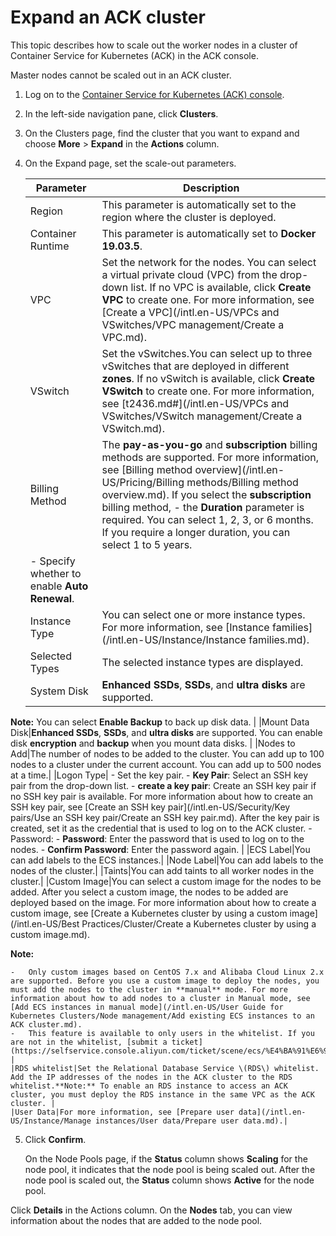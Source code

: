 # Expand an ACK cluster

This topic describes how to scale out the worker nodes in a cluster of Container Service for Kubernetes \(ACK\) in the ACK console.

Master nodes cannot be scaled out in an ACK cluster.

1.  Log on to the [Container Service for Kubernetes \(ACK\) console](https://cs.console.aliyun.com).

2.  In the left-side navigation pane, click **Clusters**.

3.  On the Clusters page, find the cluster that you want to expand and choose **More** \> **Expand** in the **Actions** column.

4.  On the Expand page, set the scale-out parameters.

    |Parameter|Description|
    |---------|-----------|
    |Region|This parameter is automatically set to the region where the cluster is deployed.|
    |Container Runtime|This parameter is automatically set to **Docker 19.03.5**.|
    |VPC|Set the network for the nodes. You can select a virtual private cloud \(VPC\) from the drop-down list. If no VPC is available, click **Create VPC** to create one. For more information, see [Create a VPC](/intl.en-US/VPCs and VSwitches/VPC management/Create a VPC.md).|
    |VSwitch|Set the vSwitches.You can select up to three vSwitches that are deployed in different **zones**. If no vSwitch is available, click **Create VSwitch** to create one. For more information, see [t2436.md\#](/intl.en-US/VPCs and VSwitches/VSwitch management/Create a VSwitch.md). |
    |Billing Method|The **pay-as-you-go** and **subscription** billing methods are supported. For more information, see [Billing method overview](/intl.en-US/Pricing/Billing methods/Billing method overview.md). If you select the **subscription** billing method,    -   the **Duration** parameter is required. You can select 1, 2, 3, or 6 months. If you require a longer duration, you can select 1 to 5 years.
    -   Specify whether to enable **Auto Renewal**. |
    |Instance Type|You can select one or more instance types. For more information, see [Instance families](/intl.en-US/Instance/Instance families.md).|
    |Selected Types|The selected instance types are displayed.|
    |System Disk|**Enhanced SSDs**, **SSDs**, and **ultra disks** are supported.

**Note:** You can select **Enable Backup** to back up disk data. |
    |Mount Data Disk|**Enhanced SSDs**, **SSDs**, and **ultra disks** are supported. You can enable disk **encryption** and **backup** when you mount data disks. |
    |Nodes to Add|The number of nodes to be added to the cluster. You can add up to 100 nodes to a cluster under the current account. You can add up to 500 nodes at a time.|
    |Logon Type|    -   Set the key pair.
        -   **Key Pair**: Select an SSH key pair from the drop-down list.
        -   **create a key pair**: Create an SSH key pair if no SSH key pair is available. For more information about how to create an SSH key pair, see [Create an SSH key pair](/intl.en-US/Security/Key pairs/Use an SSH key pair/Create an SSH key pair.md). After the key pair is created, set it as the credential that is used to log on to the ACK cluster.
    -   Password:
        -   **Password**: Enter the password that is used to log on to the nodes.
        -   **Confirm Password**: Enter the password again. |
    |ECS Label|You can add labels to the ECS instances.|
    |Node Label|You can add labels to the nodes of the cluster.|
    |Taints|You can add taints to all worker nodes in the cluster.|
    |Custom Image|You can select a custom image for the nodes to be added. After you select a custom image, the nodes to be added are deployed based on the image. For more information about how to create a custom image, see [Create a Kubernetes cluster by using a custom image](/intl.en-US/Best Practices/Cluster/Create a Kubernetes cluster by using a custom image.md).

**Note:**

    -   Only custom images based on CentOS 7.x and Alibaba Cloud Linux 2.x are supported. Before you use a custom image to deploy the nodes, you must add the nodes to the cluster in **manual** mode. For more information about how to add nodes to a cluster in Manual mode, see [Add ECS instances in manual mode](/intl.en-US/User Guide for Kubernetes Clusters/Node management/Add existing ECS instances to an ACK cluster.md).
    -   This feature is available to only users in the whitelist. If you are not in the whitelist, [submit a ticket](https://selfservice.console.aliyun.com/ticket/scene/ecs/%E4%BA%91%E6%9C%8D%E5%8A%A1%E5%99%A8%20ECS/detail). |
    |RDS whitelist|Set the Relational Database Service \(RDS\) whitelist. Add the IP addresses of the nodes in the ACK cluster to the RDS whitelist.**Note:** To enable an RDS instance to access an ACK cluster, you must deploy the RDS instance in the same VPC as the ACK cluster. |
    |User Data|For more information, see [Prepare user data](/intl.en-US/Instance/Manage instances/User data/Prepare user data.md).|

5.  Click **Confirm**.

    On the Node Pools page, if the **Status** column shows **Scaling** for the node pool, it indicates that the node pool is being scaled out. After the node pool is scaled out, the **Status** column shows **Active** for the node pool.


Click **Details** in the Actions column. On the **Nodes** tab, you can view information about the nodes that are added to the node pool.

